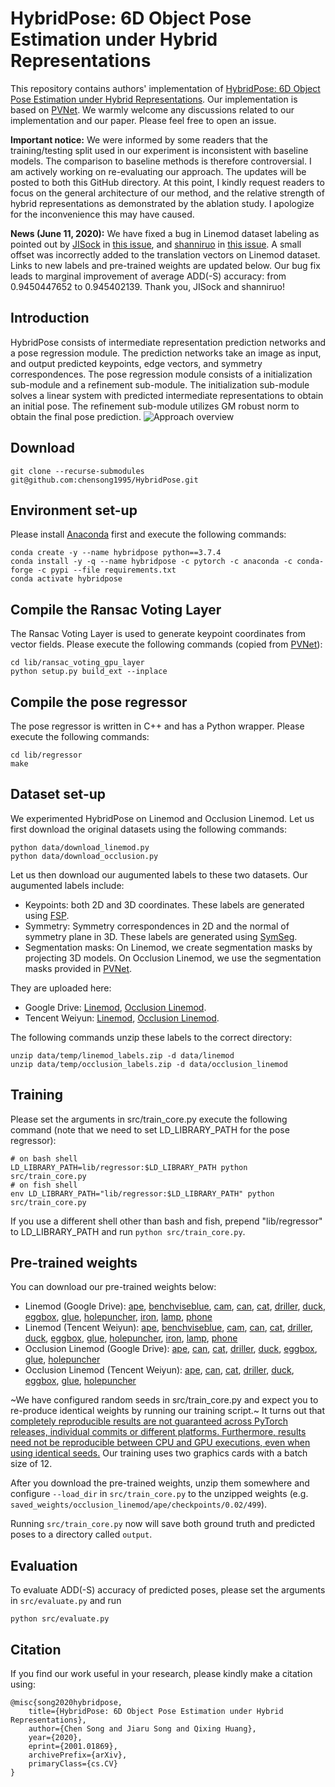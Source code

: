 # HybridPose: 6D Object Pose Estimation under Hybrid Representations
This repository contains authors' implementation of [HybridPose: 6D Object Pose Estimation under Hybrid Representations](https://arxiv.org/abs/2001.01869). Our implementation is based on [PVNet](https://github.com/zju3dv/pvnet).
We warmly welcome any discussions related to our implementation and our paper. Please feel free to open an issue.

**Important notice:** We were informed by some readers that the training/testing split used in our experiment is inconsistent with baseline models. The comparison to baseline methods is therefore controversial. I am actively working on re-evaluating our approach. The updates will be posted to both this GitHub directory. At this point, I kindly request readers to focus on the general architecture of our method, and the relative strength of hybrid representations as demonstrated by the ablation study. I apologize for the inconvenience this may have caused.

**News (June 11, 2020):** We have fixed a bug in Linemod dataset labeling as pointed out by [JISock](https://github.com/JISock) in [this issue](https://github.com/chensong1995/HybridPose/issues/3), and [shanniruo](https://github.com/shanniruo) in [this issue](https://github.com/chensong1995/HybridPose/issues/25). A small offset was incorrectly added to the translation vectors on Linemod dataset. Links to new labels and pre-trained weights are updated below. Our bug fix leads to marginal improvement of average ADD(-S) accuracy: from 0.9450447652 to 0.945402139. Thank you, JISock and shanniruo!

## Introduction
HybridPose consists of intermediate representation prediction networks and a pose regression module. The prediction networks take an image as input, and output predicted keypoints, edge vectors, and symmetry correspondences. The pose regression module consists of a initialization sub-module and a refinement sub-module. The initialization sub-module solves a linear system with predicted intermediate representations to obtain an initial pose. The refinement sub-module utilizes GM robust norm to obtain the final pose prediction.
![Approach overview](./assets/overview.png)

## Download
```
git clone --recurse-submodules git@github.com:chensong1995/HybridPose.git
```

## Environment set-up
Please install [Anaconda](https://www.anaconda.com/distribution/) first and execute the following commands:
```
conda create -y --name hybridpose python==3.7.4
conda install -y -q --name hybridpose -c pytorch -c anaconda -c conda-forge -c pypi --file requirements.txt
conda activate hybridpose
```

## Compile the Ransac Voting Layer
The Ransac Voting Layer is used to generate keypoint coordinates from vector fields. Please execute the following commands (copied from [PVNet](https://github.com/zju3dv/pvnet)):
```
cd lib/ransac_voting_gpu_layer
python setup.py build_ext --inplace
```

## Compile the pose regressor
The pose regressor is written in C++ and has a Python wrapper. Please execute the following commands:
```
cd lib/regressor
make
```

## Dataset set-up
We experimented HybridPose on Linemod and Occlusion Linemod. Let us first download the original datasets using the following commands:
```
python data/download_linemod.py
python data/download_occlusion.py
```
Let us then download our augumented labels to these two datasets. Our augumented labels include:
* Keypoints: both 2D and 3D coordinates. These labels are generated using [FSP](https://github.com/zju3dv/pvnet/blob/master/lib/utils/data_utils.py).
* Symmetry: Symmetry correspondences in 2D and the normal of symmetry plane in 3D. These labels are generated using [SymSeg](https://github.com/aecins/symseg).
* Segmentation masks: On Linemod, we create segmentation masks by projecting 3D models. On Occlusion Linemod, we use the segmentation masks provided in [PVNet](https://github.com/zju3dv/pvnet).

They are uploaded here:
* Google Drive: [Linemod](https://drive.google.com/file/d/1oSM-5ily_vkQ28KVpW7q5FyY67A7Jt1N/view?usp=sharing), [Occlusion Linemod](https://drive.google.com/file/d/1PItmDj7Go0OBnC1Lkvagz3RRB9qdJUIG/view?usp=sharing).
* Tencent Weiyun: [Linemod](https://share.weiyun.com/OPxLstUw), [Occlusion Linemod](https://share.weiyun.com/50i7KTb).

The following commands unzip these labels to the correct directory:
```
unzip data/temp/linemod_labels.zip -d data/linemod
unzip data/temp/occlusion_labels.zip -d data/occlusion_linemod
```

## Training
Please set the arguments in src/train\_core.py execute the following command (note that we need to set LD\_LIBRARY\_PATH for the pose regressor):
```
# on bash shell
LD_LIBRARY_PATH=lib/regressor:$LD_LIBRARY_PATH python src/train_core.py
# on fish shell
env LD_LIBRARY_PATH="lib/regressor:$LD_LIBRARY_PATH" python src/train_core.py
```
If you use a different shell other than bash and fish, prepend "lib/regressor" to LD\_LIBRARY\_PATH and run `python src/train_core.py`.

## Pre-trained weights
You can download our pre-trained weights below:
* Linemod (Google Drive): [ape](https://drive.google.com/file/d/1LOUfdaffqMzocuTDMG6rMtJgZyQiG2hR/view?usp=sharing),
[benchviseblue](https://drive.google.com/file/d/1nJ8H4s0CgbVK_qJJFT6_zZJX-glCHwkr/view?usp=sharing),
[cam](https://drive.google.com/file/d/1EgUy8tPDl4EwiIrLP_ZGBzTG2xFEWktw/view?usp=sharing),
[can](https://drive.google.com/file/d/146c2swIc7YhCY47b-GN7oCOyyBXm4RYH/view?usp=sharing),
[cat](https://drive.google.com/file/d/1i6fO0e-ixvG37nbQde_71WpofNngYeQt/view?usp=sharing),
[driller](https://drive.google.com/file/d/1SWk6Nh36BGnYKGxAPmRV3y3TfpWLQesu/view?usp=sharing),
[duck](https://drive.google.com/file/d/12nr6s9sJ6o3MlswsNm1DAZNwiDsfNkCr/view?usp=sharing),
[eggbox](https://drive.google.com/file/d/1YHDXB4vlEAwOB3vOUnRbO2XALlFc1kEF/view?usp=sharing),
[glue](https://drive.google.com/file/d/1hfHUJA17hJ0ZDQdq5gLVw2Q6Vm7xDbY1/view?usp=sharing),
[holepuncher](https://drive.google.com/file/d/1SGAjHHCGrNNgSigN_Db7quE8LIIMmvBO/view?usp=sharing),
[iron](https://drive.google.com/file/d/1p5hXKpBG4fBrV5vwIoNnIA83E8fFrpfa/view?usp=sharing),
[lamp](https://drive.google.com/file/d/1smye1JnM6kS0PNsAZkeuo5LfU7FPl2pD/view?usp=sharing),
[phone](https://drive.google.com/file/d/14kRJ2VeSfEd1gxOLrUzpRJoPsycKKjQt/view?usp=sharing)
* Linemod (Tencent Weiyun): [ape](https://share.weiyun.com/kD3EgEsn),
[benchviseblue](https://share.weiyun.com/Fd4kovRM),
[cam](https://share.weiyun.com/wwZpx9Kb),
[can](https://share.weiyun.com/bqIuvUUW),
[cat](https://share.weiyun.com/w1wsESru),
[driller](https://share.weiyun.com/Hdt4u9yt),
[duck](https://share.weiyun.com/Rg33nf1s),
[eggbox](https://share.weiyun.com/VKRXInIk),
[glue](https://share.weiyun.com/xBFlmV5d),
[holepuncher](https://share.weiyun.com/pr8oCZFF),
[iron](https://share.weiyun.com/EO3TQzJO),
[lamp](https://share.weiyun.com/sUrdYx5R),
[phone](https://share.weiyun.com/EGOvgGlH)
* Occlusion Linemod (Google Drive): [ape](https://drive.google.com/file/d/1JeBETMGgELrawzofO59j4OCpg-2tf3iy/view?usp=sharing),
[can](https://drive.google.com/file/d/1Cl47bGiPyodHNqITaxCadFAT97YP7nl9/view?usp=sharing),
[cat](https://drive.google.com/file/d/1gDMwqPuFyKg_YW_PbqY_yT53dJEYYrqW/view?usp=sharing),
[driller](https://drive.google.com/file/d/1iAvptsTtwHVp6bNNSRBl5QiVi3O8uDeo/view?usp=sharing),
[duck](https://drive.google.com/file/d/1GwmhyWG4czIsVcCRyWA19ZEZfTzEN2Wo/view?usp=sharing),
[eggbox](https://drive.google.com/file/d/1UKl6aSLRVZzbjI1b5yhxBRlavI8n_JMb/view?usp=sharing),
[glue](https://drive.google.com/file/d/1JnABWWuNns_syYO-zPUBGViT_HWt0VAW/view?usp=sharing),
[holepuncher](https://drive.google.com/file/d/1XGt5BvYEbVN67zZbdMaGBsaC2-pad4zv/view?usp=sharing)
* Occlusion Linemod (Tencent Weiyun): [ape](https://share.weiyun.com/5t8BCmi),
[can](https://share.weiyun.com/5IgRL6W),
[cat](https://share.weiyun.com/5i50fIb),
[driller](https://share.weiyun.com/52GAoma),
[duck](https://share.weiyun.com/5pkx7dB),
[eggbox](https://share.weiyun.com/5XBQ8IY),
[glue](https://share.weiyun.com/5p2aIzV),
[holepuncher](https://share.weiyun.com/5cR5b88)

~We have configured random seeds in src/train\_core.py and expect you to re-produce identical weights by running our training script.~ It turns out that [completely reproducible results are not guaranteed across PyTorch releases, individual commits or different platforms. Furthermore, results need not be reproducible between CPU and GPU executions, even when using identical seeds.](https://pytorch.org/docs/stable/notes/randomness.html) Our training uses two graphics cards with a batch size of 12.

After you download the pre-trained weights, unzip them somewhere and configure `--load_dir` in `src/train_core.py` to the unzipped weights (e.g. `saved_weights/occlusion_linemod/ape/checkpoints/0.02/499`).

Running `src/train_core.py` now will save both ground truth and predicted poses to a directory called `output`.

## Evaluation
To evaluate ADD(-S) accuracy of predicted poses, please set the arguments in `src/evaluate.py` and run
```
python src/evaluate.py
```

## Citation
If you find our work useful in your research, please kindly make a citation using:
```
@misc{song2020hybridpose,
    title={HybridPose: 6D Object Pose Estimation under Hybrid Representations},
    author={Chen Song and Jiaru Song and Qixing Huang},
    year={2020},
    eprint={2001.01869},
    archivePrefix={arXiv},
    primaryClass={cs.CV}
}
```
